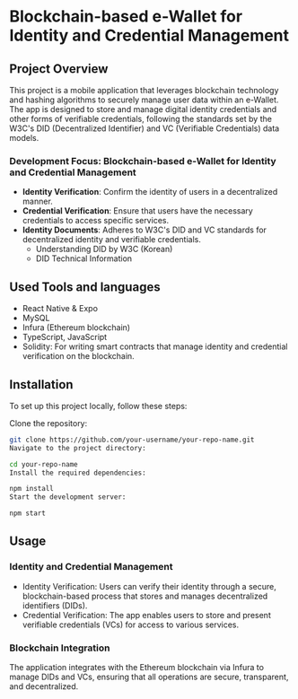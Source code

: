 # Blockchain-based e-Wallet for Identity and Credential Management

## Project Overview

This project is a mobile application that leverages blockchain technology and hashing algorithms to securely manage user data within an e-Wallet. The app is designed to store and manage digital identity credentials and other forms of verifiable credentials, following the standards set by the W3C's DID (Decentralized Identifier) and VC (Verifiable Credentials) data models.

### Development Focus: Blockchain-based e-Wallet for Identity and Credential Management

- **Identity Verification**: Confirm the identity of users in a decentralized manner.
- **Credential Verification**: Ensure that users have the necessary credentials to access specific services.
- **Identity Documents**: Adheres to W3C's DID and VC standards for decentralized identity and verifiable credentials.
   - Understanding DID by W3C (Korean)
   - DID Technical Information
  
## Used Tools and languages
- React Native & Expo
- MySQL
- Infura (Ethereum blockchain)
- TypeScript, JavaScript
- Solidity: For writing smart contracts that manage identity and credential verification on the blockchain.

## Installation
To set up this project locally, follow these steps:

Clone the repository:

```sh
git clone https://github.com/your-username/your-repo-name.git
Navigate to the project directory:
```

```sh
cd your-repo-name
Install the required dependencies:
```

```sh
npm install
Start the development server:
```

```sh
npm start
```

## Usage
### Identity and Credential Management
- Identity Verification: Users can verify their identity through a secure, blockchain-based process that stores and manages decentralized identifiers (DIDs).
- Credential Verification: The app enables users to store and present verifiable credentials (VCs) for access to various services.
### Blockchain Integration
The application integrates with the Ethereum blockchain via Infura to manage DIDs and VCs, ensuring that all operations are secure, transparent, and decentralized.
